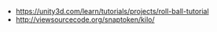 - https://unity3d.com/learn/tutorials/projects/roll-ball-tutorial
- http://viewsourcecode.org/snaptoken/kilo/
